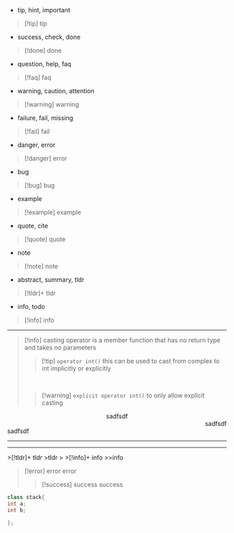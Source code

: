 
- tip, hint, important
 > [!tip] tip 
- success, check, done
 > [!done] done 
- question, help, faq
 > [!faq] faq 
- warning, caution, attention
 > [!warning] warning 
- failure, fail, missing
 > [!fail] fail
- danger, error
 > [!danger] error 
- bug
 > [!bug] bug 
- example
 > [!example] example 
- quote, cite
> [!quote] quote 
- note
>[!note] note	
- abstract, summary, tldr
>[!tldr]+ tldr
- info, todo
>[!info] info

---



> [!info] casting operator
> is a member function that has no return type and takes no parameters
>
> > [!tip] `operator int()` this can be used to cast from complex to int implicitly or explicitly
>
> <br>
>
> > [!warning] `explicit operator int()` to only allow explicit casting

<article align="center">sadfsdf</article>
<div align="right">sadfsdf</div>
<aside align="left">sadfsdf</aside>
<hr>

<hr>
>[!tldr]+ tldr
	>tldr
	> >[!info]+ info
	>>info



>[!error] error
> error
> >[!success] success
> >success



```cpp
class stack{
int a;
int b;

};
```


